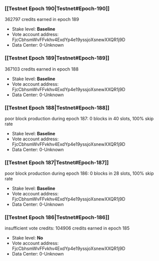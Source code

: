 ### [[Testnet Epoch 190|Testnet#Epoch-190]]
362797 credits earned in epoch 189
* Stake level: **Baseline** 
* Vote account address: FjcCbhsmWvFFvkhv4ExdYp4e19yssjoXsnewXXQR1j9D
* Data Center: 0-Unknown
### [[Testnet Epoch 189|Testnet#Epoch-189]]
367103 credits earned in epoch 188
* Stake level: **Baseline** 
* Vote account address: FjcCbhsmWvFFvkhv4ExdYp4e19yssjoXsnewXXQR1j9D
* Data Center: 0-Unknown
### [[Testnet Epoch 188|Testnet#Epoch-188]]
poor block production during epoch 187: 0 blocks in 40 slots, 100% skip rate 
* Stake level: **Baseline** 
* Vote account address: FjcCbhsmWvFFvkhv4ExdYp4e19yssjoXsnewXXQR1j9D
* Data Center: 0-Unknown
### [[Testnet Epoch 187|Testnet#Epoch-187]]
poor block production during epoch 186: 0 blocks in 28 slots, 100% skip rate 
* Stake level: **Baseline** 
* Vote account address: FjcCbhsmWvFFvkhv4ExdYp4e19yssjoXsnewXXQR1j9D
* Data Center: 0-Unknown
### [[Testnet Epoch 186|Testnet#Epoch-186]]
insufficient vote credits: 104906 credits earned in epoch 185
* Stake level: **No** 
* Vote account address: FjcCbhsmWvFFvkhv4ExdYp4e19yssjoXsnewXXQR1j9D
* Data Center: 0-Unknown